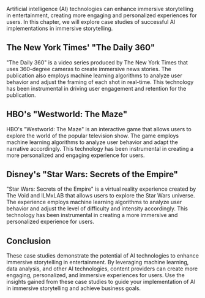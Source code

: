

Artificial intelligence (AI) technologies can enhance immersive storytelling in entertainment, creating more engaging and personalized experiences for users. In this chapter, we will explore case studies of successful AI implementations in immersive storytelling.

The New York Times' "The Daily 360"
-----------------------------------

"The Daily 360" is a video series produced by The New York Times that uses 360-degree cameras to create immersive news stories. The publication also employs machine learning algorithms to analyze user behavior and adjust the framing of each shot in real-time. This technology has been instrumental in driving user engagement and retention for the publication.

HBO's "Westworld: The Maze"
---------------------------

HBO's "Westworld: The Maze" is an interactive game that allows users to explore the world of the popular television show. The game employs machine learning algorithms to analyze user behavior and adapt the narrative accordingly. This technology has been instrumental in creating a more personalized and engaging experience for users.

Disney's "Star Wars: Secrets of the Empire"
-------------------------------------------

"Star Wars: Secrets of the Empire" is a virtual reality experience created by The Void and ILMxLAB that allows users to explore the Star Wars universe. The experience employs machine learning algorithms to analyze user behavior and adjust the level of difficulty and intensity accordingly. This technology has been instrumental in creating a more immersive and personalized experience for users.

Conclusion
----------

These case studies demonstrate the potential of AI technologies to enhance immersive storytelling in entertainment. By leveraging machine learning, data analysis, and other AI technologies, content providers can create more engaging, personalized, and immersive experiences for users. Use the insights gained from these case studies to guide your implementation of AI in immersive storytelling and achieve business goals.
